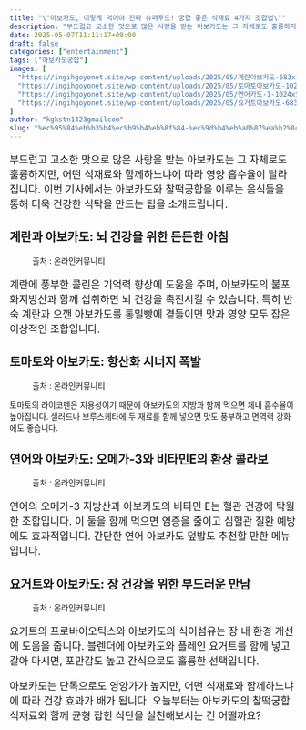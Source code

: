 ```yaml
---
title: "\"아보카도, 이렇게 먹어야 진짜 슈퍼푸드! 궁합 좋은 식재료 4가지 조합법\""
description: "부드럽고 고소한 맛으로 많은 사랑을 받는 아보카도는 그 자체로도 훌륭하지만, 어떤 식재료와 함께하느냐에 따라 영양 흡수율이 달라집니다. 이번 기사에서는 아보카도와 찰떡궁합을 이루는 음식들을 통해 더욱 건강한 식탁을 만드는 팁을 소개드립니다."
date: 2025-05-07T11:11:17+09:00
draft: false
categories: ["entertainment"]
tags: ["아보카도궁합"]
images: [
  "https://ingihgoyonet.site/wp-content/uploads/2025/05/계란아보카도-683x1024.jpg"
  "https://ingihgoyonet.site/wp-content/uploads/2025/05/토마토아보카도-1024x683.jpg"
  "https://ingihgoyonet.site/wp-content/uploads/2025/05/연어카도-1-1024x571.jpg"
  "https://ingihgoyonet.site/wp-content/uploads/2025/05/요거트아보카도-683x1024.jpg"
]
author: "kgkstn1423gmailcom"
slug: "%ec%95%84%eb%b3%b4%ec%b9%b4%eb%8f%84-%ec%9d%b4%eb%a0%87%ea%b2%8c-%eb%a8%b9%ec%96%b4%ec%95%bc-%ec%a7%84%ec%a7%9c-%ec%8a%88%ed%8d%bc%ed%91%b8%eb%93%9c-%ea%b6%81%ed%95%a9-%ec%a2%8b%ec%9d%80-%ec%8b%9d"
---
```


<p style="font-size:18px">부드럽고 고소한 맛으로 많은 사랑을 받는 아보카도는 그 자체로도 훌륭하지만, 어떤 식재료와 함께하느냐에 따라 영양 흡수율이 달라집니다. 이번 기사에서는 아보카도와 찰떡궁합을 이루는 음식들을 통해 더욱 건강한 식탁을 만드는 팁을 소개드립니다.</p> <h2 >계란과 아보카도: 뇌 건강을 위한 든든한 아침</h2> <figure ><img src="https://ingihgoyonet.site/wp-content/uploads/2025/05/계란아보카도-683x1024.jpg" alt="" style="aspect-ratio:16/9;object-fit:cover"/><figcaption >출처 : 온라인커뮤니티</figcaption></figure> <p style="font-size:18px">계란에 풍부한 콜린은 기억력 향상에 도움을 주며, 아보카도의 불포화지방산과 함께 섭취하면 뇌 건강을 촉진시킬 수 있습니다. 특히 반숙 계란과 으깬 아보카도를 통밀빵에 곁들이면 맛과 영양 모두 잡은 이상적인 조합입니다.</p> <h2 >토마토와 아보카도: 항산화 시너지 폭발</h2> <figure ><img src="https://ingihgoyonet.site/wp-content/uploads/2025/05/토마토아보카도-1024x683.jpg" alt="" style="aspect-ratio:16/9;object-fit:cover"/><figcaption >출처 : 온라인커뮤니티</figcaption></figure> <p>토마토의 라이코펜은 지용성이기 때문에 아보카도의 지방과 함께 먹으면 체내 흡수율이 높아집니다. 샐러드나 브루스케타에 두 재료를 함께 넣으면 맛도 풍부하고 면역력 강화에도 좋습니다.</p> <h2 >연어와 아보카도: 오메가-3와 비타민E의 환상 콜라보</h2> <figure ><img src="https://ingihgoyonet.site/wp-content/uploads/2025/05/연어카도-1-1024x571.jpg" alt="" style="aspect-ratio:16/9;object-fit:cover"/><figcaption >출처 : 온라인커뮤니티</figcaption></figure> <p style="font-size:18px">연어의 오메가-3 지방산과 아보카도의 비타민 E는 혈관 건강에 탁월한 조합입니다. 이 둘을 함께 먹으면 염증을 줄이고 심혈관 질환 예방에도 효과적입니다. 간단한 연어 아보카도 덮밥도 추천할 만한 메뉴입니다.</p> <h2 >요거트와 아보카도: 장 건강을 위한 부드러운 만남</h2> <figure ><img src="https://ingihgoyonet.site/wp-content/uploads/2025/05/요거트아보카도-683x1024.jpg" alt="" style="aspect-ratio:16/9;object-fit:cover"/><figcaption >출처 : 온라인커뮤니티</figcaption></figure> <p style="font-size:18px">요거트의 프로바이오틱스와 아보카도의 식이섬유는 장 내 환경 개선에 도움을 줍니다. 블렌더에 아보카도와 플레인 요거트를 함께 넣고 갈아 마시면, 포만감도 높고 간식으로도 훌륭한 선택입니다.</p> <p style="font-size:18px">아보카도는 단독으로도 영양가가 높지만, 어떤 식재료와 함께하느냐에 따라 건강 효과가 배가 됩니다. 오늘부터는 아보카도의 찰떡궁합 식재료와 함께 균형 잡힌 식단을 실천해보시는 건 어떨까요?</p>